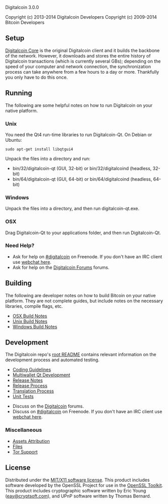 Digitalcoin 3.0.0

Copyright (c) 2013-2014 Digitalcoin Developers
Copyright (c) 2009-2014 Bitcoin Developers


Setup
---------------------
[Digitalcoin Core](http://digitalcoin.co/en/download) is the original Digitalcoin client and it builds the backbone of the network. However, it downloads and stores the entire history of Digitalcoin transactions (which is currently several GBs); depending on the speed of your computer and network connection, the synchronization process can take anywhere from a few hours to a day or more. Thankfully you only have to do this once. 

Running
---------------------
The following are some helpful notes on how to run Digitalcoin on your native platform. 

### Unix

You need the Qt4 run-time libraries to run Digitalcoin-Qt. On Debian or Ubuntu:

	sudo apt-get install libqtgui4

Unpack the files into a directory and run:

- bin/32/digitalcoin-qt (GUI, 32-bit) or bin/32/digitalcoind (headless, 32-bit)
- bin/64/digitalcoin-qt (GUI, 64-bit) or bin/64/digitalcoind (headless, 64-bit)


### Windows

Unpack the files into a directory, and then run digitalcoin-qt.exe.

### OSX

Drag Digitalcoin-Qt to your applications folder, and then run Digitalcoin-Qt.

### Need Help?

* Ask for help on [#digitalcoin](http://webchat.freenode.net?channels=digitalcoin) on Freenode. If you don't have an IRC client use [webchat here](http://webchat.freenode.net?channels=digitalcoin).
* Ask for help on the [Digitalcoin Forums](https://digitalcoin.co/) forums.

Building
---------------------
The following are developer notes on how to build Bitcoin on your native platform. They are not complete guides, but include notes on the necessary libraries, compile flags, etc.

- [OSX Build Notes](build-osx.md)
- [Unix Build Notes](build-unix.md)
- [Windows Build Notes](build-msw.md)

Development
---------------------
The Digitalcoin repo's [root README](https://github.com/DGCFoundation/digitalcoin/blob/master/README.md) contains relevant information on the development process and automated testing.

- [Coding Guidelines](coding.md)
- [Multiwallet Qt Development](multiwallet-qt.md)
- [Release Notes](release-notes.md)
- [Release Process](release-process.md)
- [Translation Process](translation_process.md)
- [Unit Tests](unit-tests.md)

* Discuss on the [Digitalcoin](https://digitalcoin.co/) forums.
* Discuss on [#digitalcoin](http://webchat.freenode.net/?channels=digitalcoin) on Freenode. If you don't have an IRC client use [webchat here](http://webchat.freenode.net/?channels=digitalcoin).

### Miscellaneous
- [Assets Attribution](assets-attribution.md)
- [Files](files.md)
- [Tor Support](tor.md)

License
---------------------
Distributed under the [MIT/X11 software license](http://www.opensource.org/licenses/mit-license.php).
This product includes software developed by the OpenSSL Project for use in the [OpenSSL Toolkit](http://www.openssl.org/). This product includes
cryptographic software written by Eric Young ([eay@cryptsoft.com](mailto:eay@cryptsoft.com)), and UPnP software written by Thomas Bernard.
